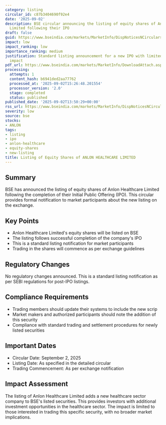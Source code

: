 ```yaml
---
category: listing
circular_id: c87b3404690f92e4
date: '2025-09-02'
description: BSE circular announcing the listing of equity shares of Anlon Healthcare
  Limited following their IPO
draft: false
guid: https://www.bseindia.com/markets/MarketInfo/DispNoticesNCirculars.aspx?Noticeid={23026866-E71D-4A92-A5C3-2DB251CFFF73}&noticeno=20250902-51&dt=09/02/2025&icount=51&totcount=57&flag=0
impact: low
impact_ranking: low
importance_ranking: medium
justification: Standard listing announcement for a new IPO with limited market-wide
  impact
pdf_url: https://www.bseindia.com/markets/MarketInfo/DownloadAttach.aspx?id=20250902-51&attachedId=55bfe850-c9bb-4a7f-9fb1-254f688b18a6
processing:
  attempts: 1
  content_hash: b6941ded2aa77762
  processed_at: '2025-09-02T15:26:48.201554'
  processor_version: '2.0'
  stage: completed
  status: published
published_date: '2025-09-02T13:50:29+00:00'
rss_url: https://www.bseindia.com/markets/MarketInfo/DispNoticesNCirculars.aspx?Noticeid={23026866-E71D-4A92-A5C3-2DB251CFFF73}&noticeno=20250902-51&dt=09/02/2025&icount=51&totcount=57&flag=0
severity: low
source: bse
stocks:
- ANLON
tags:
- listing
- ipo
- anlon-healthcare
- equity-shares
- new-listing
title: Listing of Equity Shares of ANLON HEALTHCARE LIMITED
---
```


## Summary

BSE has announced the listing of equity shares of Anlon Healthcare Limited following the completion of their Initial Public Offering (IPO). This circular provides formal notification to market participants about the new listing on the exchange.

## Key Points

- Anlon Healthcare Limited's equity shares will be listed on BSE
- The listing follows successful completion of the company's IPO
- This is a standard listing notification for market participants
- Trading in the shares will commence as per exchange guidelines

## Regulatory Changes

No regulatory changes announced. This is a standard listing notification as per SEBI regulations for post-IPO listings.

## Compliance Requirements

- Trading members should update their systems to include the new scrip
- Market makers and authorized participants should note the addition of this security
- Compliance with standard trading and settlement procedures for newly listed securities

## Important Dates

- Circular Date: September 2, 2025
- Listing Date: As specified in the detailed circular
- Trading Commencement: As per exchange notification

## Impact Assessment

The listing of Anlon Healthcare Limited adds a new healthcare sector company to BSE's listed securities. This provides investors with additional investment opportunities in the healthcare sector. The impact is limited to those interested in trading this specific security, with no broader market implications.